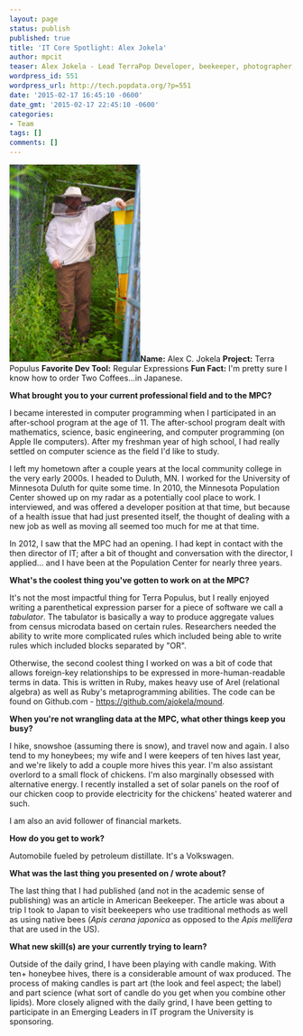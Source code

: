```yaml
---
layout: page
status: publish
published: true
title: 'IT Core Spotlight: Alex Jokela'
author: mpcit
teaser: Alex Jokela - Lead TerraPop Developer, beekeeper, photographer, chicken raiser.  The IT Core Spotlight visits with the Core's renaissance man.
wordpress_id: 551
wordpress_url: http://tech.popdata.org/?p=551
date: '2015-02-17 16:45:10 -0600'
date_gmt: '2015-02-17 22:45:10 -0600'
categories:
- Team
tags: []
comments: []
---
```

<strong><a href="/images/from_wp/beekeeper-alex.jpg"><img class="alignright wp-image-588" src="/images/from_wp/beekeeper-alex-199x300.jpg" alt="" width="232" height="350" /></a>Name:</strong> Alex C. Jokela
<strong>Project:</strong> Terra Populus
<strong>Favorite Dev Tool:</strong> Regular Expressions
<strong>Fun Fact:</strong> I'm pretty sure I know how to order Two Coffees...in Japanese.


<b>What brought you to your current professional field and to the MPC?</b>

I became interested in computer programming when I participated in an after-school program at the age of 11.  The after-school program dealt with mathematics, science, basic engineering, and computer programming (on Apple IIe computers).  After my freshman year of high school, I had really settled on computer science as the field I'd like to study.

I left my hometown after a couple years at the local community college in the very early 2000s.  I headed to Duluth, MN.  I worked for the University of Minnesota Duluth for quite some time.  In 2010, the Minnesota Population Center showed up on my radar as a potentially cool place to work.  I interviewed, and was offered a developer position at that time, but because of a health issue that had just presented itself, the thought of dealing with a new job as well as moving all seemed too much for me at that time.

In 2012, I saw that the MPC had an opening. I had kept in contact with the then director of IT; after a bit of thought and conversation with the director, I applied... and I have been at the Population Center for nearly three years. 


<b>What's the coolest thing you've gotten to work on at the MPC?</b>

It's not the most impactful thing for Terra Populus, but I really enjoyed writing a parenthetical expression parser for a piece of software we call a <i>tabulator</i>.  The tabulator is basically a way to produce aggregate values from census microdata based on certain rules.  Researchers needed the ability to write more complicated rules which included being able to write rules which included blocks separated by "OR".

Otherwise, the second coolest thing I worked on was a bit of code that allows foreign-key relationships to be expressed in more-human-readable terms in data.  This is written in Ruby, makes heavy use of Arel (relational algebra) as well as Ruby's metaprogramming abilities.  The code can be found on Github.com - <a href="https://github.com/ajokela/mound">https://github.com/ajokela/mound</a>.

 
<b>When you're not wrangling data at the MPC, what other things keep you busy?</b>

I hike, snowshoe (assuming there is snow), and travel now and again.  I also tend to my honeybees; my wife and I were keepers of ten hives last year, and we're likely to add a couple more hives this year.  I'm also assistant overlord to a small flock of chickens.  I'm also marginally obsessed with alternative energy. I recently installed a set of solar panels on the roof of our chicken coop to provide electricity for the chickens' heated waterer and such.

I am also an avid follower of financial markets.


<b>How do you get to work?</b>

Automobile fueled by petroleum distillate.  It's a Volkswagen.


<b>What was the last thing you presented on / wrote about?</b>

The last thing that I had published (and not in the academic sense of publishing) was an article in American Beekeeper.  The article was about a trip I took to Japan to visit beekeepers who use traditional methods as well as using native bees (<i>Apis cerana japonica</i> as opposed to the <i>Apis mellifera</i> that are used in the US).


<b>What new skill(s) are your currently trying to learn?</b>

Outside of the daily grind, I have been playing with candle making.  With ten+ honeybee hives, there is a considerable amount of wax produced.  The process of making candles is part art (the look and feel aspect; the label) and part science (what sort of candle do you get when you combine other lipids).  More closely aligned with the daily grind, I have been getting to participate in an Emerging Leaders in IT program the University is sponsoring.

